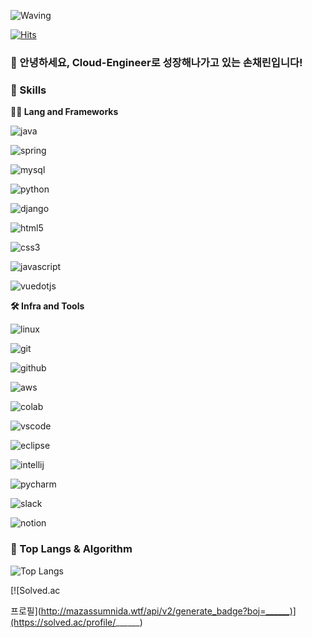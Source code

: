  

<!-- Header -->

 

![Waving](https://capsule-render.vercel.app/api?type=waving&height=200&text=Good%20Day%20To%20Code!&fontAlign=40&fontAlignY=40&color=gradient)

 

[![Hits](https://hits.seeyoufarm.com/api/count/incr/badge.svg?url=https%3A%2F%2Fgithub.com%2F______&count_bg=%2379C83D&title_bg=%23555555&icon=&icon_color=%23E7E7E7&title=hits&edge_flat=false)](https://hits.seeyoufarm.com)

 

### 🙇 안녕하세요, Cloud-Engineer로 성장해나가고 있는 손채린입니다!

 

<!-- Body -->

 

### 🦾 Skills

**🧑‍💻 Lang and Frameworks**

<!-- Oracle의 요청으로 Java 로고가 Simple Icons에서 삭제되었기에 대신 OpenJDK의 로고를 사용 -->

![java](https://img.shields.io/badge/java-ffffff.svg?&style=for-the-badge&logo=openjdk&logoColor=black)

![spring](https://img.shields.io/badge/spring-6DB33F.svg?&style=for-the-badge&logo=spring&logoColor=white)

![mysql](https://img.shields.io/badge/mysql-4479A1.svg?&style=for-the-badge&logo=mysql&logoColor=white)

![python](https://img.shields.io/badge/python-3776AB.svg?&style=for-the-badge&logo=python&logoColor=white)

![django](https://img.shields.io/badge/django-092E20.svg?&style=for-the-badge&logo=django&logoColor=white)<br>

![html5](https://img.shields.io/badge/html5-E34F26.svg?&style=for-the-badge&logo=html5&logoColor=white)

![css3](https://img.shields.io/badge/css3-1572B6.svg?&style=for-the-badge&logo=css3&logoColor=white)

![javascript](https://img.shields.io/badge/javascript-F7DF1E.svg?&style=for-the-badge&logo=javascript&logoColor=white)

![vuedotjs](https://img.shields.io/badge/vue.js-4FC08D.svg?&style=for-the-badge&logo=vuedotjs&logoColor=white)

 

**🛠️ Infra and Tools**

 

![linux](https://img.shields.io/badge/linux-FCC624.svg?&style=for-the-badge&logo=linux&logoColor=white)

![git](https://img.shields.io/badge/git-F05032.svg?&style=for-the-badge&logo=git&logoColor=white)

![github](https://img.shields.io/badge/github-181717.svg?&style=for-the-badge&logo=github&logoColor=white)

![aws](https://img.shields.io/badge/aws-232F3E.svg?&style=for-the-badge&logo=amazonaws&logoColor=white)

![colab](https://img.shields.io/badge/colab-F9AB00.svg?&style=for-the-badge&logo=googlecolab&logoColor=white)<br>

![vscode](https://img.shields.io/badge/vscode-007ACC.svg?&style=for-the-badge&logo=visualstudiocode&logoColor=white)

![eclipse](https://img.shields.io/badge/eclipse-2C2255.svg?&style=for-the-badge&logo=eclipseide&logoColor=white)

![intellij](https://img.shields.io/badge/intellij-000000.svg?&style=for-the-badge&logo=intellijidea&logoColor=white)

![pycharm](https://img.shields.io/badge/pycharm-000000.svg?&style=for-the-badge&logo=pycharm&logoColor=white)

![slack](https://img.shields.io/badge/slack-4A154B.svg?&style=for-the-badge&logo=slack&logoColor=white)

![notion](https://img.shields.io/badge/notion-000000.svg?&style=for-the-badge&logo=notion&logoColor=white)

 

### 🚌 Top Langs & Algorithm

![Top Langs](https://github-readme-stats.vercel.app/api/top-langs/?username=______&layout=compact)

[![Solved.ac

프로필](http://mazassumnida.wtf/api/v2/generate_badge?boj=______)](https://solved.ac/profile/______)
